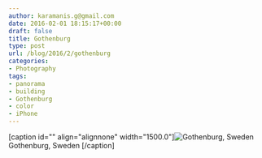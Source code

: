```yaml
---
author: karamanis.g@gmail.com
date: 2016-02-01 18:15:17+00:00
draft: false
title: Gothenburg
type: post
url: /blog/2016/2/gothenburg
categories:
- Photography
tags:
- panorama
- building
- Gothenburg
- color
- iPhone
---
```


[caption id="" align="alignnone" width="1500.0"]![ Gothenburg, Sweden ](/images/2016-02-01-20162gothenburg/20130415-IMG_6142.jpg)
 Gothenburg, Sweden [/caption]
